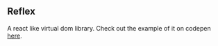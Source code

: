 ## Reflex
A react like virtual dom library. Check out the example of it on codepen [here](https://codepen.io/lvstross/pen/NXqjGO).